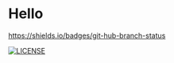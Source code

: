 # Hello

https://shields.io/badges/git-hub-branch-status


[![LICENSE](https://img.shields.io/github/license/Kevin-Sim/Hello.svg?style=flat-square)](https://github.com/Kevin-Sim/Hello/blob/master/LICENSE)
